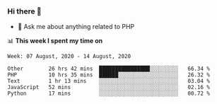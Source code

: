 ### Hi there 👋

<!--
**mustafaculban/mustafaculban** is a ✨ _special_ ✨ repository because its `README.md` (this file) appears on your GitHub profile.

Here are some ideas to get you started:

- 🌱 I’m currently learning ...
- 👯 I’m looking to collaborate on ...
- 🤔 I’m looking for help with ...
- 📫 How to reach me: ...
- 😄 Pronouns: ...
- ⚡ Fun fact: ...

-->
- 💬 Ask me about anything related to PHP


📊 **This week I spent my time on**
<!--START_SECTION:waka-->
```text
Week: 07 August, 2020 - 14 August, 2020

Other        26 hrs 42 mins  ████████████████░░░░░░░░░   66.34 % 
PHP          10 hrs 35 mins  ██████░░░░░░░░░░░░░░░░░░░   26.32 % 
Text         1 hr 13 mins    ░░░░░░░░░░░░░░░░░░░░░░░░░   03.04 % 
JavaScript   52 mins         ░░░░░░░░░░░░░░░░░░░░░░░░░   02.16 % 
Python       17 mins         ░░░░░░░░░░░░░░░░░░░░░░░░░   00.72 %
```
<!--END_SECTION:waka-->
